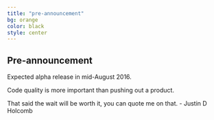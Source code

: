 ```yaml
---
title: "pre-announcement"
bg: orange
color: black
style: center
---
```


Pre-announcement
----

Expected alpha release in mid-August 2016.

Code quality is more important than pushing out a product.

That said the wait will be worth it, you can quote me on that. - Justin D Holcomb
